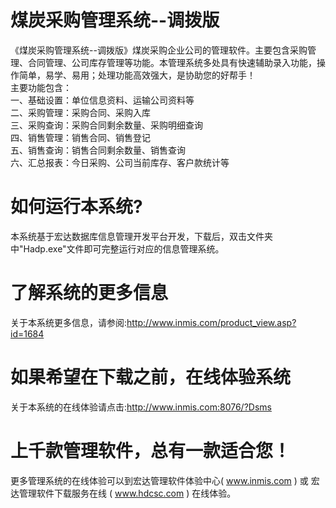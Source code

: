 # 煤炭采购管理系统--调拨版

《煤炭采购管理系统--调拨版》煤炭采购企业公司的管理软件。主要包含采购管理、合同管理、公司库存管理等功能。本管理系统多处具有快速辅助录入功能，操作简单，易学、易用；处理功能高效强大，是协助您的好帮手！  
主要功能包含：  
一、基础设置：单位信息资料、运输公司资料等  
二、采购管理：采购合同、采购入库  
三、采购查询：采购合同剩余数量、采购明细查询  
四、销售管理：销售合同、销售登记  
五、销售查询：销售合同剩余数量、销售查询  
六、汇总报表：今日采购、公司当前库存、客户款统计等  

# 如何运行本系统?

本系统基于宏达数据库信息管理开发平台开发，下载后，双击文件夹中"Hadp.exe"文件即可完整运行对应的信息管理系统。

# 了解系统的更多信息

关于本系统更多信息，请参阅:http://www.inmis.com/product_view.asp?id=1684

# 如果希望在下载之前，在线体验系统

关于本系统的在线体验请点击:http://www.inmis.com:8076/?Dsms

# 上千款管理软件，总有一款适合您！

更多管理系统的在线体验可以到宏达管理软件体验中心( www.inmis.com ) 或 宏达管理软件下载服务在线 ( www.hdcsc.com ) 在线体验。

